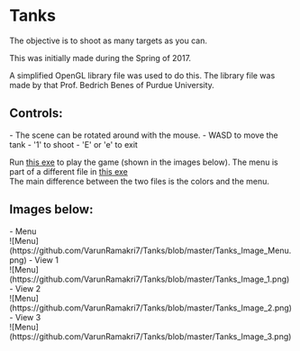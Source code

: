 # Tanks
The objective is to shoot as many targets as you can.

This was initially made during the Spring of 2017.

A simplified OpenGL library file was used to do this.
The library file was made by that Prof. Bedrich Benes of Purdue University.

<h2>Controls:</h2>
  - The scene can be rotated around with the mouse.
  - WASD to move the tank
  - '1' to shoot
  - 'E' or 'e' to exit

Run [this exe](https://github.com/VarunRamakri7/Tanks/blob/master/Tanks_Ramakrishnan_V/Debug/Ramakrishnan_V_Tanks.exe) to play the game (shown in the images below). The menu is part of a different file in [this exe](https://github.com/VarunRamakri7/Tanks/blob/master/Tanks_Ramakrishnan_V/Debug/cgt215.exe)<br/>
The main difference between the two files is the colors and the menu.

<h2>Images below:</h2>
  - Menu<br/>
  ![Menu](https://github.com/VarunRamakri7/Tanks/blob/master/Tanks_Image_Menu.png)
  - View 1<br/>
  ![Menu](https://github.com/VarunRamakri7/Tanks/blob/master/Tanks_Image_1.png)
  - View 2<br/>
  ![Menu](https://github.com/VarunRamakri7/Tanks/blob/master/Tanks_Image_2.png)
  - View 3<br/>
  ![Menu](https://github.com/VarunRamakri7/Tanks/blob/master/Tanks_Image_3.png)
